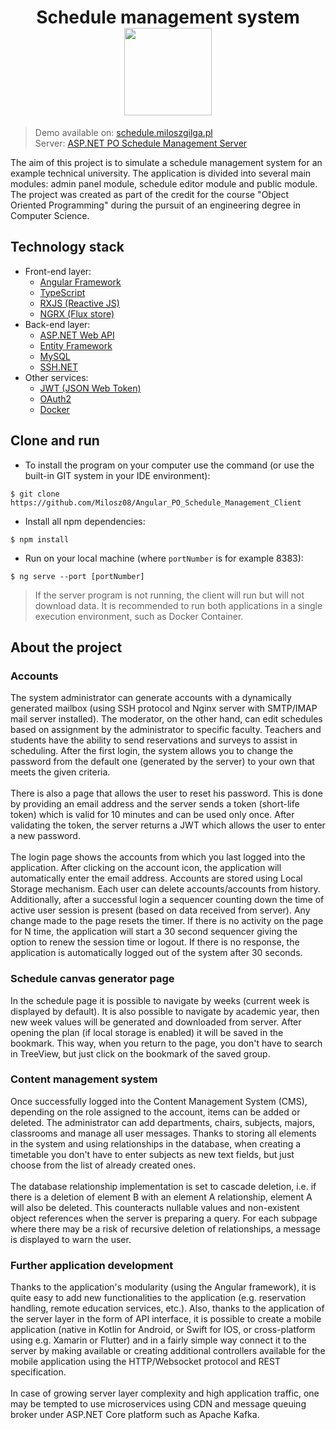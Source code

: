 <h1 align="center">
    Schedule management system
    <br>
    <img src="https://cdn.miloszgilga.pl/schedule-management-project-logo.png" width="140">
</h1>

> Demo available on: [schedule.miloszgilga.pl](https://schedule.miloszgilga.pl/) <br>
> Server: [ASP.NET PO Schedule Management Server](https://github.com/Milosz08/ASP.NET_PO_Schedule_Management_Server) <br>

The aim of this project is to simulate a schedule management system for an example technical university. The application is divided into several main modules: admin panel module, schedule editor module and public module. The project was created as part of the credit for the course "Object Oriented Programming" during the pursuit of an engineering degree in Computer Science. <br>

## Technology stack
-  Front-end layer:
    - [Angular Framework](https://angular.io/)
    - [TypeScript](https://www.typescriptlang.org/)
    - [RXJS (Reactive JS)](https://rxjs.dev/)
    - [NGRX (Flux store)](https://ngrx.io/)
-  Back-end layer:
    - [ASP.NET Web API](https://dotnet.microsoft.com/en-us/apps/aspnet)
    - [Entity Framework](https://docs.microsoft.com/pl-pl/ef/)
    - [MySQL](https://www.mysql.com/)
    - [SSH.NET](https://github.com/sshnet/SSH.NET)
- Other services:     
    - [JWT (JSON Web Token)](https://jwt.io/)
    - [OAuth2](https://oauth.net/2/)
    - [Docker](https://www.docker.com/)

## Clone and run

- To install the program on your computer use the command (or use the built-in GIT system in your IDE environment):
```
$ git clone https://github.com/Milosz08/Angular_PO_Schedule_Management_Client
```
- Install all npm dependencies:
```
$ npm install
```
- Run on your local machine (where `portNumber` is for example 8383):
```
$ ng serve --port [portNumber]
```

> If the server program is not running, the client will run but will not download data. It is recommended to run both applications in a single execution environment, such as Docker Container.

## About the project

### Accounts
The system administrator can generate accounts with a dynamically generated mailbox (using SSH protocol and Nginx server with SMTP/IMAP mail server installed). The moderator, on the other hand, can edit schedules based on assignment by the administrator to specific faculty. Teachers and students have the ability to send reservations and surveys to assist in scheduling. After the first login, the system allows you to change the password from the default one (generated by the server) to your own that meets the given criteria.<br><br>
There is also a page that allows the user to reset his password. This is done by providing an email address and the server sends a token (short-life token) which is valid for 10 minutes and can be used only once. After validating the token, the server returns a JWT which allows the user to enter a new password.<br><br>
The login page shows the accounts from which you last logged into the application. After clicking on the account icon, the application will automatically enter the email address. Accounts are stored using Local Storage mechanism. Each user can delete accounts/accounts from history. Additionally, after a successful login a sequencer counting down the time of active user session is present (based on data received from server). Any change made to the page resets the timer. If there is no activity on the page for N time, the application will start a 30 second sequencer giving the option to renew the session time or logout. If there is no response, the application is automatically logged out of the system after 30 seconds. 

### Schedule canvas generator page
In the schedule page it is possible to navigate by weeks (current week is displayed by default). It is also possible to navigate by academic year, then new week values will be generated and downloaded from server. After opening the plan (if local storage is enabled) it will be saved in the bookmark. This way, when you return to the page, you don't have to search in TreeView, but just click on the bookmark of the saved group.

### Content management system
Once successfully logged into the Content Management System (CMS), depending on the role assigned to the account, items can be added or deleted. The administrator can add departments, chairs, subjects, majors, classrooms and manage all user messages. Thanks to storing all elements in the system and using relationships in the database, when creating a timetable you don't have to enter subjects as new text fields, but just choose from the list of already created ones.<br><br>
The database relationship implementation is set to cascade deletion, i.e. if there is a deletion of element B with an element A relationship, element A will also be deleted. This counteracts nullable values and non-existent object references when the server is preparing a query. For each subpage where there may be a risk of recursive deletion of relationships, a message is displayed to warn the user. 

### Further application development
Thanks to the application's modularity (using the Angular framework), it is quite easy to add new functionalities to the application (e.g. reservation handling, remote education services, etc.). Also, thanks to the application of the server layer in the form of API interface, it is possible to create a mobile application (native in Kotlin for Android, or Swift for IOS, or cross-platform using e.g. Xamarin or Flutter) and in a fairly simple way connect it to the server by making available or creating additional controllers available for the mobile application using the HTTP/Websocket protocol and REST specification.<br><br>
In case of growing server layer complexity and high application traffic, one may be tempted to use microservices using CDN and message queuing broker under ASP.NET Core platform such as Apache Kafka. 
